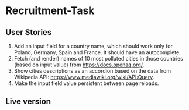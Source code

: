 # Recruitment-Task

## User Stories
1. Add an input field for a country name, which should work only for Poland, Germany, Spain and France. It should have an autocomplete.
2. Fetch (and render) names of 10 most polluted cities in those countries (based on input value) from https://docs.openaq.org/.
3. Show cities descriptions as an accordion based on the data from Wikipedia API: https://www.mediawiki.org/wiki/API:Query.
4. Make the input field value persistent between page reloads.

## Live version